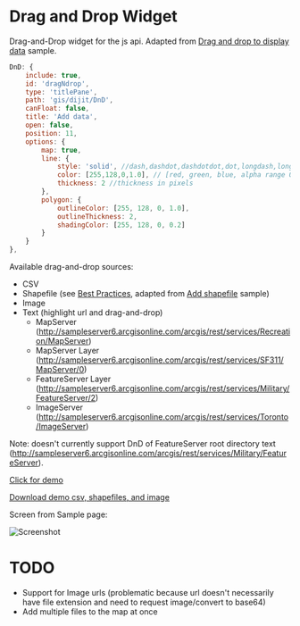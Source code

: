 Drag and Drop Widget
=================
Drag-and-Drop widget for the js api. Adapted from [Drag and drop to display data](https://developers.arcgis.com/javascript/jssamples/exp_dragdrop.html) sample.


```javascript
DnD: {
    include: true,
    id: 'dragNdrop',
    type: 'titlePane',
    path: 'gis/dijit/DnD',
    canFloat: false,
    title: 'Add data',
    open: false,
    position: 11,
    options: {
        map: true,
        line: {
            style: 'solid', //dash,dashdot,dashdotdot,dot,longdash,longdashdot,null,shortdash,shortdashdot,shortdashdotdot,shortdot,solid
            color: [255,128,0,1.0], // [red, green, blue, alpha range 0 to 1]
            thickness: 2 //thickness in pixels
        },
        polygon: {
            outlineColor: [255, 128, 0, 1.0],
            outlineThickness: 2,
            shadingColor: [255, 128, 0, 0.2]
        }
    }
},
```
Available drag-and-drop sources:
- CSV
- Shapefile (see [Best Practices](http://doc.arcgis.com/en/arcgis-online/reference/shapefiles.htm#ESRI_SECTION2_913CE2DFA59845C2926B2842F3AB8D66), adapted from [Add shapefile](https://developers.arcgis.com/javascript/jssamples/portal_addshapefile.html) sample)
- Image
- Text (highlight url and drag-and-drop)
  - MapServer (http://sampleserver6.arcgisonline.com/arcgis/rest/services/Recreation/MapServer)
  - MapServer Layer (http://sampleserver6.arcgisonline.com/arcgis/rest/services/SF311/MapServer/0)
  - FeatureServer Layer (http://sampleserver6.arcgisonline.com/arcgis/rest/services/Military/FeatureServer/2)
  - ImageServer (http://sampleserver6.arcgisonline.com/arcgis/rest/services/Toronto/ImageServer)

Note: doesn't currently support DnD of FeatureServer root directory text (http://sampleserver6.arcgisonline.com/arcgis/rest/services/Military/FeatureServer).


[Click for demo](http://brianbunker.github.com/dojo-esri-dnd-widget)

[Download demo csv, shapefiles, and image](./sampledata)

Screen from Sample page:

![Screenshot](./screenshot.png)


TODO
====
- Support for Image urls (problematic because url doesn't necessarily have file extension and need to request image/convert to base64)
- Add multiple files to the map at once
